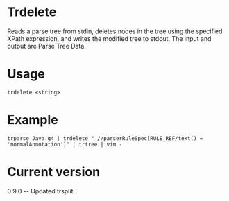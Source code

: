 # Trdelete

Reads a parse tree from stdin, deletes nodes in the tree using
the specified XPath expression, and writes the modified tree
to stdout. The input and output are Parse Tree Data.

# Usage

    trdelete <string>

# Example

    trparse Java.g4 | trdelete " //parserRuleSpec[RULE_REF/text() = 'normalAnnotation']" | trtree | vim -

# Current version

0.9.0 -- Updated trsplit.

